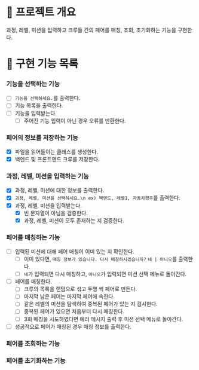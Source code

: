 # 💪 프로젝트 개요

과정, 레벨, 미션을 입력하고 크루들 간의 페어를 매칭, 조회, 초기화하는 기능을 구현한다.

# 📝 구현 기능 목록

### 기능을 선택하는 기능

- [ ] `기능을 선택하세요.`를 출력한다.
- [ ] 기능 목록을 출력한다.
- [ ] 기능을 입력받는다.
    - [ ] 주어진 기능 입력이 아닌 경우 오류를 반환한다.

### 페어의 정보를 저장하는 기능

- [x] 파일을 읽어들이는 클래스를 생성한다.
- [x] 백엔드 및 프론트엔드 크루를 저장한다.

### 과정, 레벨, 미션을 입력하는 기능

- [x] 과정, 레벨, 미션에 대한 정보를 출력한다.
- [x] `과정, 레벨, 미션을 선택하세요.\n ex) 백엔드, 레벨1, 자동차경주`를 출력한다.
- [x] 과정, 레벨, 미션을 입력받는다.
    - [x] 빈 문자열이 아님을 검증한다.
    - [x] 과정, 레벨, 미션이 모두 존재하는 지 검증한다.

### 페어를 매칭하는 기능

- [ ] 입력된 미션에 대해 페어 매칭이 이미 있는 지 확인한다.
    - [ ] 이미 있다면, `매칭 정보가 있습니다. 다시 매칭하시겠습니까?` `네 | 아니오`를 출력한다.
    - [ ] `네`가 입력되면 다시 매칭하고, `아니오`가 입력되면 미션 선택 메뉴로 돌아간다.
- [ ] 페어를 매칭한다.
    - [ ] 크루의 목록을 랜덤으로 섞고 두명 씩 페어로 만든다.
    - [ ] 마지막 남은 페어는 마지막 페어에 속한다.
    - [ ] 같은 레벨의 미션을 탐색하여 중복된 페어가 있는 지 검사한다.
    - [ ] 중복된 페어가 있으면 처음부터 다시 매칭한다.
    - [ ] 3회 매칭을 시도하였다면 에러 메시지 출력 후 미션 선택 메뉴로 돌아간다.
- [ ] 성공적으로 페어가 매칭된 경우 매칭 정보를 출력한다.

### 페어를 조회하는 기능

### 페어를 초기화하는 기능
